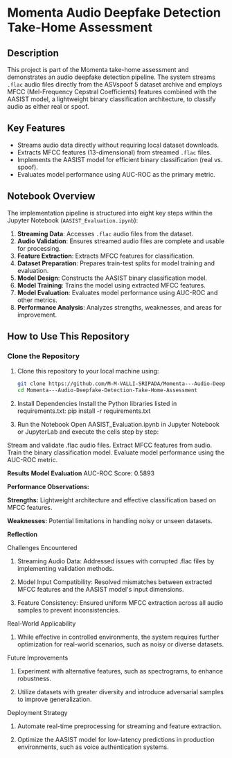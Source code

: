 # Momenta Audio Deepfake Detection Take-Home Assessment

## Description
This project is part of the Momenta take-home assessment and demonstrates an audio deepfake detection pipeline. The system streams `.flac` audio files directly from the ASVspoof 5 dataset archive and employs MFCC (Mel-Frequency Cepstral Coefficients) features combined with the AASIST model, a lightweight binary classification architecture, to classify audio as either real or spoof.

## Key Features
- Streams audio data directly without requiring local dataset downloads.
- Extracts MFCC features (13-dimensional) from streamed `.flac` files.
- Implements the AASIST model for efficient binary classification (real vs. spoof).
- Evaluates model performance using AUC-ROC as the primary metric.

## Notebook Overview
The implementation pipeline is structured into eight key steps within the Jupyter Notebook (`AASIST_Evaluation.ipynb`):
1. **Streaming Data**: Accesses `.flac` audio files from the dataset.
2. **Audio Validation**: Ensures streamed audio files are complete and usable for processing.
3. **Feature Extraction**: Extracts MFCC features for classification.
4. **Dataset Preparation**: Prepares train-test splits for model training and evaluation.
5. **Model Design**: Constructs the AASIST binary classification model.
6. **Model Training**: Trains the model using extracted MFCC features.
7. **Model Evaluation**: Evaluates model performance using AUC-ROC and other metrics.
8. **Performance Analysis**: Analyzes strengths, weaknesses, and areas for improvement.

## How to Use This Repository
### Clone the Repository

1. Clone this repository to your local machine using:
   ```bash
   git clone https://github.com/M-M-VALLI-SRIPADA/Momenta---Audio-Deepfake-Detection-Take-Home-Assessment.git
   cd Momenta---Audio-Deepfake-Detection-Take-Home-Assessment

2. Install Dependencies
Install the Python libraries listed in requirements.txt:
pip install -r requirements.txt

3. Run the Notebook
Open AASIST_Evaluation.ipynb in Jupyter Notebook or JupyterLab and execute the cells step by step:

Stream and validate .flac audio files.
Extract MFCC features from audio.
Train the binary classification model.
Evaluate model performance using the AUC-ROC metric.

**Results**
**Model Evaluation**
AUC-ROC Score: 0.5893

**Performance Observations:**

**Strengths:** Lightweight architecture and effective classification based on MFCC features.

**Weaknesses:** Potential limitations in handling noisy or unseen datasets.

**Reflection**

Challenges Encountered

1. Streaming Audio Data: Addressed issues with corrupted .flac files by implementing validation methods.

2. Model Input Compatibility: Resolved mismatches between extracted MFCC features and the AASIST model's input dimensions.

3. Feature Consistency: Ensured uniform MFCC extraction across all audio samples to prevent inconsistencies.

Real-World Applicability

1. While effective in controlled environments, the system requires further optimization for real-world scenarios, such as noisy or diverse datasets.

Future Improvements

1. Experiment with alternative features, such as spectrograms, to enhance robustness.

2. Utilize datasets with greater diversity and introduce adversarial samples to improve generalization.

Deployment Strategy

1. Automate real-time preprocessing for streaming and feature extraction.

2. Optimize the AASIST model for low-latency predictions in production environments, such as voice authentication systems.
